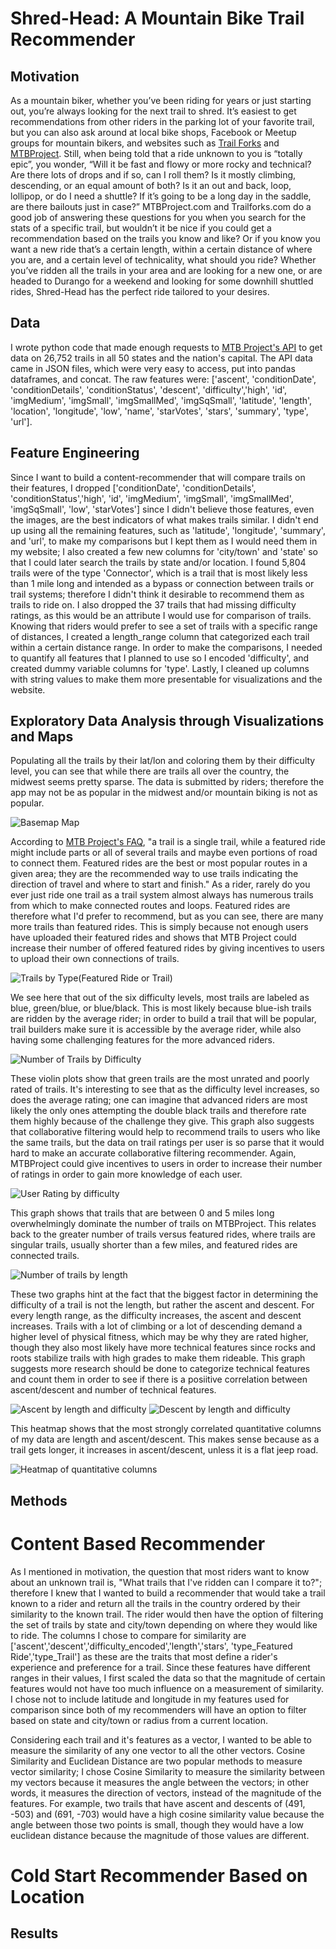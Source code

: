 # Shred-Head: A Mountain Bike Trail Recommender

## Motivation

As a mountain biker, whether you’ve been riding for years or just starting out,
you’re always looking for the next trail to shred.  It’s easiest to get recommendations from other riders in the parking lot of your favorite trail, but you can also ask around at local bike shops, Facebook or Meetup groups for mountain bikers, and websites such as [Trail Forks](https://www.trailforks.com) and [MTBProject](https://www.mtbproject.com).  Still, when being told that a ride unknown to you is “totally epic”, you wonder, “Will it be fast and flowy or more rocky and technical?  Are there lots of drops and if so, can I roll them?  Is it mostly climbing, descending, or an equal amount of both? Is it an out and back, loop, lollipop, or do I need a shuttle? If it’s going to be a long day in the saddle, are there bailouts just in case?”  MTBProject.com and Trailforks.com do a good job of answering these questions for you when you search for the stats of a specific trail, but wouldn’t it be nice if you could get a recommendation based on the trails you know and like?  Or if you know you want a new ride that’s a certain length, within a certain distance of where you are, and a certain level of technicality, what should you ride?  Whether you’ve ridden all the trails in your area and are looking for a new one, or are headed to Durango for a weekend and looking for some downhill shuttled rides, Shred-Head has the perfect ride tailored to your desires.

## Data

I wrote python code that made enough requests to [MTB Project's API](https://www.mtbproject.com//data) to get
data on 26,752 trails in all 50 states and the nation's capital.  The API data came
in JSON files, which were very easy to access, put into pandas dataframes, and concat.  The raw features were:
['ascent', 'conditionDate', 'conditionDetails', 'conditionStatus', 'descent', 'difficulty','high', 'id', 'imgMedium', 'imgSmall', 'imgSmallMed', 'imgSqSmall', 'latitude', 'length', 'location', 'longitude', 'low', 'name', 'starVotes', 'stars', 'summary', 'type', 'url'].  

## Feature Engineering

Since I want to build a content-recommender that will compare trails on their features, I dropped ['conditionDate', 'conditionDetails', 'conditionStatus','high', 'id', 'imgMedium', 'imgSmall', 'imgSmallMed', 'imgSqSmall', 'low', 'starVotes'] since I didn't believe those features, even the images, are the best indicators of what makes trails similar.  I didn't end up using all the remaining features, such as 'latitude', 'longitude', 'summary', and 'url', to make my comparisons but I kept them as I would need them in my website; I also created a few new columns for 'city/town' and 'state' so that I could later search the trails by state and/or location.  I found 5,804 trails were of the type 'Connector', which is a trail that is most likely less than 1 mile long and intended as a bypass or connection between trails or trail systems; therefore I didn't think it desirable to recommend them as trails to ride on.  I also dropped the 37 trails that had missing difficulty ratings, as this would be an attribute I would use for comparison of trails.  Knowing that riders would prefer to see a set of trails with a specific range of distances, I created a length_range column that categorized each trail within a certain distance range.  In order to make the comparisons, I needed to quantify all features that I planned to use so I encoded 'difficulty', and created dummy variable columns for 'type'.  Lastly, I cleaned up columns with string values to make them more presentable for visualizations and the website.  

## Exploratory Data Analysis through Visualizations and Maps

Populating all the trails by their lat/lon and coloring them by their difficulty level, you can see that while there are trails all over the country, the midwest seems pretty sparse.  The data is submitted by riders; therefore the app may not be as popular in the midwest and/or mountain biking is not as popular.

![Basemap Map](images/Trails_on_USmap.png)

According to [MTB Project's FAQ](https://www.mtbproject.com/faq), "a trail is a single trail, while a featured ride might include parts or all of several trails and maybe even portions of road to connect them. Featured rides are the best or most popular routes in a given area; they are the recommended way to use trails indicating the direction of travel and where to start and finish."  As a rider, rarely do you ever just ride one trail as a trail system almost always has numerous trails from which to make connected routes and loops.  Featured rides are therefore what I'd prefer to recommend, but as you can see, there are many more trails than featured rides.  This is simply because not enough users have uploaded their featured rides and shows that MTB Project could increase their number of offered featured rides by giving incentives to users to upload their own connections of trails.

![Trails by Type(Featured Ride or Trail)](images/MTB_trails_by_type.png)

We see here that out of the six difficulty levels, most trails are labeled as blue, green/blue, or blue/black.  This is most likely because blue-ish trails are ridden by the average rider; in order to build a trail that will be popular, trail builders make sure it is accessible by the average rider, while also having some challenging features for the more advanced riders.

![Number of Trails by Difficulty](images/Number_trails_by_difficulty.png)

These violin plots show that green trails are the most unrated and poorly rated of trails. It's interesting to see that as the difficulty level increases, so does the average rating; one can imagine that advanced riders are most likely the only ones attempting the double black trails and therefore rate them highly because of the challenge they give.  This graph also suggests that collaborative filtering would help to recommend trails to users who like the same trails, but the data on trail ratings per user is so parse that it would hard to make an accurate collaborative filtering recommender.  Again, MTBProject could give incentives to users in order to increase their number of ratings in order to gain more knowledge of each user.

![User Rating by difficulty](images/User_rating_by_difficulty.png)

This graph shows that trails that are between 0 and 5 miles long overwhelmingly dominate the number of trails on MTBProject.  This relates back to the greater number of trails versus featured rides, where trails are singular trails, usually shorter than a few miles, and featured rides are connected trails.  

![Number of trails by length](images/Number_trails_by_length.png)

These two graphs hint at the fact that the biggest factor in determining the difficulty of a trail is not the length, but rather the ascent and descent.  For every length range, as the difficulty increases, the ascent and descent increases.  Trails with a lot of climbing or a lot of descending demand a higher level of physical fitness, which may be why they are rated higher, though they also most likely have more technical features since rocks and roots stabilize trails with high grades to make them rideable.  This graph suggests more research should be done to categorize technical features and count them in order to see if there is a posiitive correlation between ascent/descent and number of technical features.  

![Ascent by length and difficulty](images/Ascent_by_length_difficulty.png)
![Descent by length and difficulty](images/Descent_by_length_difficulty.png)

This heatmap shows that the most strongly correlated quantitative columns of my data are length and ascent/descent.  This makes sense because as a trail gets longer, it increases in ascent/descent, unless it is a flat jeep road.

![Heatmap of quantitative columns](images/Heatmap_quantitative_columns.png)


## Methods

# Content Based Recommender

As I mentioned in motivation, the question that most riders want to know about an unknown trail is, "What trails that I've ridden can I compare it to?"; therefore I knew that I wanted to build a recommender that would take a trail known to a rider and return all the trails in the country ordered by their similarity to the known trail.  The rider would then have the option of filtering the set of trails by state and city/town depending on where they would like to ride.  The columns I chose to compare for similarity are ['ascent','descent','difficulty_encoded','length','stars',
'type_Featured Ride','type_Trail'] as these are the traits that most define a rider's experience and preference for a trail.  Since these features have different ranges in their values, I first scaled the data so that the magnitude of certain features would not have too much influence on a measurement of similarity.  I chose not to include latitude and longitude in my features used for comparison since both of my recommenders will have an option to filter based on state and city/town or radius from a current location.  

Considering each trail and it's features as a vector, I wanted to be able to measure the similarity of any one vector to all the other vectors.  Cosine Similarity and Euclidean Distance are two popular methods to measure vector similarity; I chose Cosine Similarity to measure the similarity between my vectors because it measures the angle between the vectors; in other words, it measures the direction of vectors, instead of the magnitude of the features.  For example, two trails that have ascent and descents of (491, -503) and (691, -703) would have a high cosine similarity value because the angle between those two points is small, though they would have a low euclidean distance because the magnitude of those values are different.  

# Cold Start Recommender Based on Location

## Results
